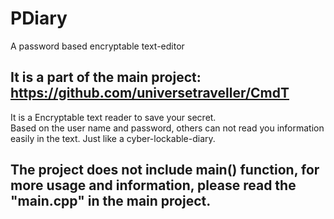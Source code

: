 # PDiary
A password based encryptable text-editor
## It is a part of the main project: https://github.com/universetraveller/CmdT  
It is a Encryptable text reader to save your secret.  
Based on the user name and password, others can not read you information easily in the text. 
Just like a cyber-lockable-diary.  
## The project does not include main() function, for more usage and information, please read the "main.cpp" in the main project.  
